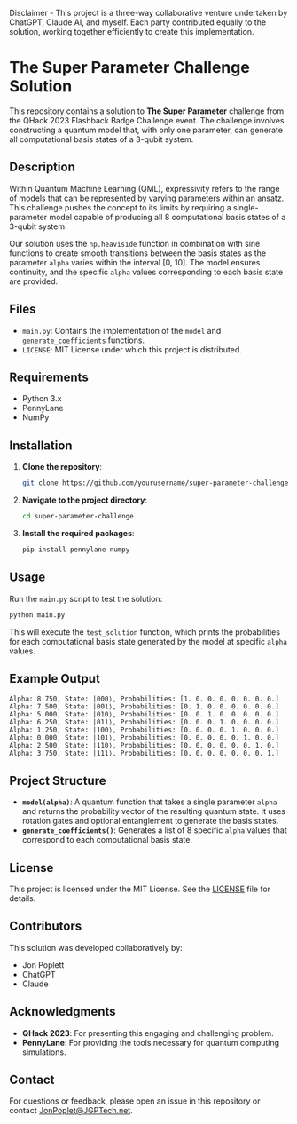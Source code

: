 Disclaimer - This project is a three-way collaborative venture undertaken by ChatGPT, Claude AI, and myself. Each party contributed equally to the solution, working together efficiently to create this implementation.

# The Super Parameter Challenge Solution

This repository contains a solution to **The Super Parameter** challenge from the QHack 2023 Flashback Badge Challenge event. The challenge involves constructing a quantum model that, with only one parameter, can generate all computational basis states of a 3-qubit system.

## Description

Within Quantum Machine Learning (QML), expressivity refers to the range of models that can be represented by varying parameters within an ansatz. This challenge pushes the concept to its limits by requiring a single-parameter model capable of producing all 8 computational basis states of a 3-qubit system.

Our solution uses the `np.heaviside` function in combination with sine functions to create smooth transitions between the basis states as the parameter `alpha` varies within the interval [0, 10]. The model ensures continuity, and the specific `alpha` values corresponding to each basis state are provided.

## Files

- `main.py`: Contains the implementation of the `model` and `generate_coefficients` functions.
- `LICENSE`: MIT License under which this project is distributed.

## Requirements

- Python 3.x
- PennyLane
- NumPy

## Installation

1. **Clone the repository**:

   ```bash
   git clone https://github.com/yourusername/super-parameter-challenge.git
   ```

2. **Navigate to the project directory**:

   ```bash
   cd super-parameter-challenge
   ```

3. **Install the required packages**:

   ```bash
   pip install pennylane numpy
   ```

## Usage

Run the `main.py` script to test the solution:

```bash
python main.py
```

This will execute the `test_solution` function, which prints the probabilities for each computational basis state generated by the model at specific `alpha` values.

## Example Output

```
Alpha: 8.750, State: |000⟩, Probabilities: [1. 0. 0. 0. 0. 0. 0. 0.]
Alpha: 7.500, State: |001⟩, Probabilities: [0. 1. 0. 0. 0. 0. 0. 0.]
Alpha: 5.000, State: |010⟩, Probabilities: [0. 0. 1. 0. 0. 0. 0. 0.]
Alpha: 6.250, State: |011⟩, Probabilities: [0. 0. 0. 1. 0. 0. 0. 0.]
Alpha: 1.250, State: |100⟩, Probabilities: [0. 0. 0. 0. 1. 0. 0. 0.]
Alpha: 0.000, State: |101⟩, Probabilities: [0. 0. 0. 0. 0. 1. 0. 0.]
Alpha: 2.500, State: |110⟩, Probabilities: [0. 0. 0. 0. 0. 0. 1. 0.]
Alpha: 3.750, State: |111⟩, Probabilities: [0. 0. 0. 0. 0. 0. 0. 1.]
```

## Project Structure

- **`model(alpha)`**: A quantum function that takes a single parameter `alpha` and returns the probability vector of the resulting quantum state. It uses rotation gates and optional entanglement to generate the basis states.
- **`generate_coefficients()`**: Generates a list of 8 specific `alpha` values that correspond to each computational basis state.

## License

This project is licensed under the MIT License. See the [LICENSE](LICENSE) file for details.

## Contributors

This solution was developed collaboratively by:

- Jon Poplett
- ChatGPT
- Claude

## Acknowledgments

- **QHack 2023**: For presenting this engaging and challenging problem.
- **PennyLane**: For providing the tools necessary for quantum computing simulations.

## Contact

For questions or feedback, please open an issue in this repository or contact JonPoplet@JGPTech.net. 

```
